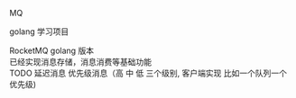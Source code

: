 MQ  

golang 学习项目

RocketMQ  golang 版本   
已经实现消息存储，消息消费等基础功能  
TODO 延迟消息 优先级消息（高 中 低 三个级别, 客户端实现 比如一个队列一个优先级)